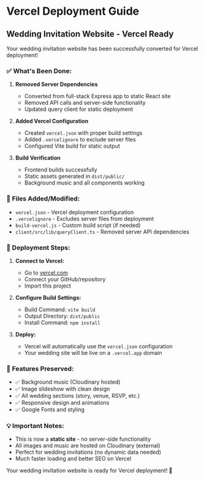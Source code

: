 # Vercel Deployment Guide

## Wedding Invitation Website - Vercel Ready

Your wedding invitation website has been successfully converted for Vercel deployment!

### ✅ What's Been Done:

1. **Removed Server Dependencies**
   - Converted from full-stack Express app to static React site
   - Removed API calls and server-side functionality
   - Updated query client for static deployment

2. **Added Vercel Configuration**
   - Created `vercel.json` with proper build settings
   - Added `.vercelignore` to exclude server files
   - Configured Vite build for static output

3. **Build Verification**
   - Frontend builds successfully
   - Static assets generated in `dist/public/`
   - Background music and all components working

### 📁 Files Added/Modified:

- `vercel.json` - Vercel deployment configuration
- `.vercelignore` - Excludes server files from deployment  
- `build-vercel.js` - Custom build script (if needed)
- `client/src/lib/queryClient.ts` - Removed server API dependencies

### 🚀 Deployment Steps:

1. **Connect to Vercel:**
   - Go to [vercel.com](https://vercel.com)
   - Connect your GitHub/repository
   - Import this project

2. **Configure Build Settings:**
   - Build Command: `vite build`
   - Output Directory: `dist/public`
   - Install Command: `npm install`

3. **Deploy:**
   - Vercel will automatically use the `vercel.json` configuration
   - Your wedding site will be live on a `.vercel.app` domain

### 🎵 Features Preserved:

- ✅ Background music (Cloudinary hosted)
- ✅ Image slideshow with clean design
- ✅ All wedding sections (story, venue, RSVP, etc.)
- ✅ Responsive design and animations
- ✅ Google Fonts and styling

### 💡 Important Notes:

- This is now a **static site** - no server-side functionality
- All images and music are hosted on Cloudinary (external)
- Perfect for wedding invitations (no dynamic data needed)
- Much faster loading and better SEO on Vercel

Your wedding invitation website is ready for Vercel deployment! 🎉
